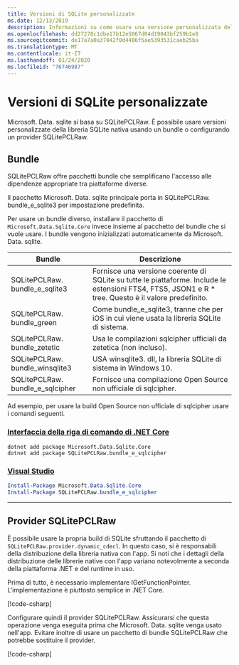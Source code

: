 ```yaml
---
title: Versioni di SQLite personalizzate
ms.date: 12/13/2019
description: Informazioni su come usare una versione personalizzata della libreria SQLite nativa.
ms.openlocfilehash: dd27278c1dbe17b12e5067d04d19043bf259b1e8
ms.sourcegitcommit: de17a7a0a37042f0d4406f5ae5393531caeb25ba
ms.translationtype: MT
ms.contentlocale: it-IT
ms.lasthandoff: 01/24/2020
ms.locfileid: "76746987"
---
```

# <a name="custom-sqlite-versions"></a>Versioni di SQLite personalizzate

Microsoft. Data. sqlite si basa su SQLitePCLRaw. È possibile usare versioni personalizzate della libreria SQLite nativa usando un bundle o configurando un provider SQLitePCLRaw.

## <a name="bundles"></a>Bundle

SQLitePCLRaw offre pacchetti bundle che semplificano l'accesso alle dipendenze appropriate tra piattaforme diverse.

Il pacchetto Microsoft. Data. sqlite principale porta in SQLitePCLRaw. bundle_e_sqlite3 per impostazione predefinita.

Per usare un bundle diverso, installare il pacchetto di `Microsoft.Data.Sqlite.Core` invece insieme al pacchetto del bundle che si vuole usare. I bundle vengono inizializzati automaticamente da Microsoft. Data. sqlite.

| Bundle | Descrizione |
| --- | --- |
| SQLitePCLRaw. bundle_e_sqlite3 | Fornisce una versione coerente di SQLite su tutte le piattaforme. Include le estensioni FTS4, FTS5, JSON1 e R * tree. Questo è il valore predefinito. |
| SQLitePCLRaw. bundle_green | Come bundle_e_sqlite3, tranne che per iOS in cui viene usata la libreria SQLite di sistema. |
| SQLitePCLRaw. bundle_zetetic | Usa le compilazioni sqlcipher ufficiali da zetetica (non incluso). |
| SQLitePCLRaw. bundle_winsqlite3 | USA winsqlite3. dll, la libreria SQLite di sistema in Windows 10. |
| SQLitePCLRaw. bundle_e_sqlcipher | Fornisce una compilazione Open Source non ufficiale di sqlcipher. |

Ad esempio, per usare la build Open Source non ufficiale di sqlcipher usare i comandi seguenti.

### <a name="net-core-clitabnetcore-cli"></a>[Interfaccia della riga di comando di .NET Core](#tab/netcore-cli)

```dotnetcli
dotnet add package Microsoft.Data.Sqlite.Core
dotnet add package SQLitePCLRaw.bundle_e_sqlcipher
```

### <a name="visual-studiotabvisual-studio"></a>[Visual Studio](#tab/visual-studio)

``` PowerShell
Install-Package Microsoft.Data.Sqlite.Core
Install-Package SQLitePCLRaw.bundle_e_sqlcipher
```

---

## <a name="sqlitepclraw-providers"></a>Provider SQLitePCLRaw

È possibile usare la propria build di SQLite sfruttando il pacchetto di `SQLitePCLRaw.provider.dynamic_cdecl`. In questo caso, si è responsabili della distribuzione della libreria nativa con l'app. Si noti che i dettagli della distribuzione delle librerie native con l'app variano notevolmente a seconda della piattaforma .NET e del runtime in uso.

Prima di tutto, è necessario implementare IGetFunctionPointer. L'implementazione è piuttosto semplice in .NET Core.

[!code-csharp[](../../../../samples/snippets/standard/data/sqlite/SystemLibrarySample/Program.cs?name=snippet_NativeLibraryAdapter)]

Configurare quindi il provider SQLitePCLRaw. Assicurarsi che questa operazione venga eseguita prima che Microsoft. Data. sqlite venga usato nell'app. Evitare inoltre di usare un pacchetto di bundle SQLitePCLRaw che potrebbe sostituire il provider.

[!code-csharp[](../../../../samples/snippets/standard/data/sqlite/SystemLibrarySample/Program.cs?name=snippet_SetProvider)]
